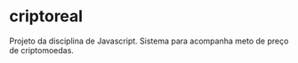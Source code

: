 # criptoreal
Projeto da disciplina de Javascript. Sistema para acompanha meto de preço de criptomoedas.
